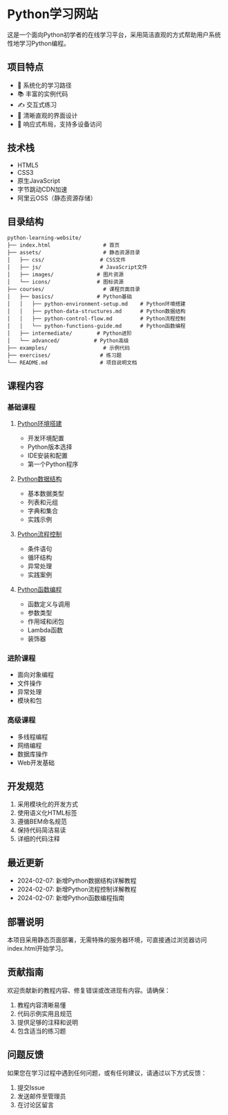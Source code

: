 # Python学习网站

这是一个面向Python初学者的在线学习平台，采用简洁直观的方式帮助用户系统性地学习Python编程。

## 项目特点

- 🎯 系统化的学习路径
- 📚 丰富的实例代码
- ✍️ 交互式练习
- 🎨 清晰直观的界面设计
- 📱 响应式布局，支持多设备访问

## 技术栈

- HTML5
- CSS3
- 原生JavaScript
- 字节跳动CDN加速
- 阿里云OSS（静态资源存储）

## 目录结构

```
python-learning-website/
├── index.html                 # 首页
├── assets/                    # 静态资源目录
│   ├── css/                  # CSS文件
│   ├── js/                   # JavaScript文件
│   ├── images/              # 图片资源
│   └── icons/               # 图标资源
├── courses/                   # 课程页面目录
│   ├── basics/              # Python基础
│   │   ├── python-environment-setup.md    # Python环境搭建
│   │   ├── python-data-structures.md      # Python数据结构
│   │   ├── python-control-flow.md         # Python流程控制
│   │   └── python-functions-guide.md      # Python函数编程
│   ├── intermediate/        # Python进阶
│   └── advanced/           # Python高级
├── examples/                  # 示例代码
├── exercises/                # 练习题
└── README.md                 # 项目说明文档
```

## 课程内容

### 基础课程
1. [Python环境搭建](courses/basics/python-environment-setup.md)
   - 开发环境配置
   - Python版本选择
   - IDE安装和配置
   - 第一个Python程序

2. [Python数据结构](courses/basics/python-data-structures.md)
   - 基本数据类型
   - 列表和元组
   - 字典和集合
   - 实践示例

3. [Python流程控制](courses/basics/python-control-flow.md)
   - 条件语句
   - 循环结构
   - 异常处理
   - 实践案例

4. [Python函数编程](courses/basics/python-functions-guide.md)
   - 函数定义与调用
   - 参数类型
   - 作用域和闭包
   - Lambda函数
   - 装饰器

### 进阶课程
- 面向对象编程
- 文件操作
- 异常处理
- 模块和包

### 高级课程
- 多线程编程
- 网络编程
- 数据库操作
- Web开发基础

## 开发规范

1. 采用模块化的开发方式
2. 使用语义化HTML标签
3. 遵循BEM命名规范
4. 保持代码简洁易读
5. 详细的代码注释

## 最近更新

- 2024-02-07: 新增Python数据结构详解教程
- 2024-02-07: 新增Python流程控制详解教程
- 2024-02-07: 新增Python函数编程指南

## 部署说明

本项目采用静态页面部署，无需特殊的服务器环境，可直接通过浏览器访问index.html开始学习。

## 贡献指南

欢迎贡献新的教程内容、修复错误或改进现有内容。请确保：

1. 教程内容清晰易懂
2. 代码示例实用且规范
3. 提供足够的注释和说明
4. 包含适当的练习题

## 问题反馈

如果您在学习过程中遇到任何问题，或有任何建议，请通过以下方式反馈：

1. 提交Issue
2. 发送邮件至管理员
3. 在讨论区留言 
